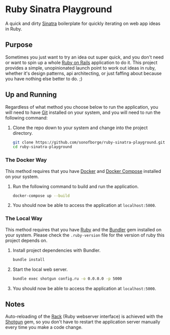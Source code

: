 # Ruby Sinatra Playground

A quick and dirty
[Sinatra](http://sinatrarb.com/)
boilerplate for quickly iterating on web app ideas in Ruby.

## Purpose

Sometimes you just want to try an idea out super quick,
and you don't need or want to spin up a whole
[Ruby on Rails](https://rubyonrails.org/)
application to do it.
This project provides a simple, unopinionated launch point to work out ideas in ruby,
whether it's design patterns,
api architecting,
or just faffing about because you have nothing else better to do.
;)

## Up and Running

Regardless of what method you choose below to run the application,
you will need to have
[Git](https://git-scm.com/)
installed on your system,
and you will need to run the following command:

1.  Clone the repo down to your system and change into the project directory.

    ```sh
    git clone https://github.com/sonofborge/ruby-sinatra-playground.git && \
    cd ruby-sinatra-playground
    ```

### The Docker Way

This method requires that you have
[Docker](https://docs.docker.com/)
and
[Docker Compose](https://docs.docker.com/compose/)
installed on your system.

1.  Run the following command to build and run the application.

    ```sh
    docker-compose up --build
    ```

1.  You should now be able to access the application at `localhost:5000`.

### The Local Way

This method requires that you have
[Ruby](https://www.ruby-lang.org/)
and the
[Bundler](https://bundler.io/)
gem installed on your system.
Please check the `.ruby-version` file for the version of ruby this project depends on.

1.  Install project dependencies with Bundler.

    ```sh
    bundle install
    ```

1.  Start the local web server.

    ```sh
    bundle exec shotgun config.ru -o 0.0.0.0 -p 5000
    ```

1.  You should now be able to access the application at `localhost:5000`.

## Notes

Auto-reloading of the
[Rack](https://github.com/rack/rack)
(Ruby webserver interface) is achieved with the
[Shotgun](https://github.com/rtomayko/shotgun)
gem,
so you don't have to restart the application server manually every time you make a code change.
